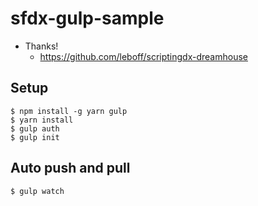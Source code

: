 # sfdx-gulp-sample

- Thanks!
  - https://github.com/leboff/scriptingdx-dreamhouse

## Setup

```shell-session
$ npm install -g yarn gulp
$ yarn install
$ gulp auth
$ gulp init
```

## Auto push and pull

```shell-session
$ gulp watch
```
